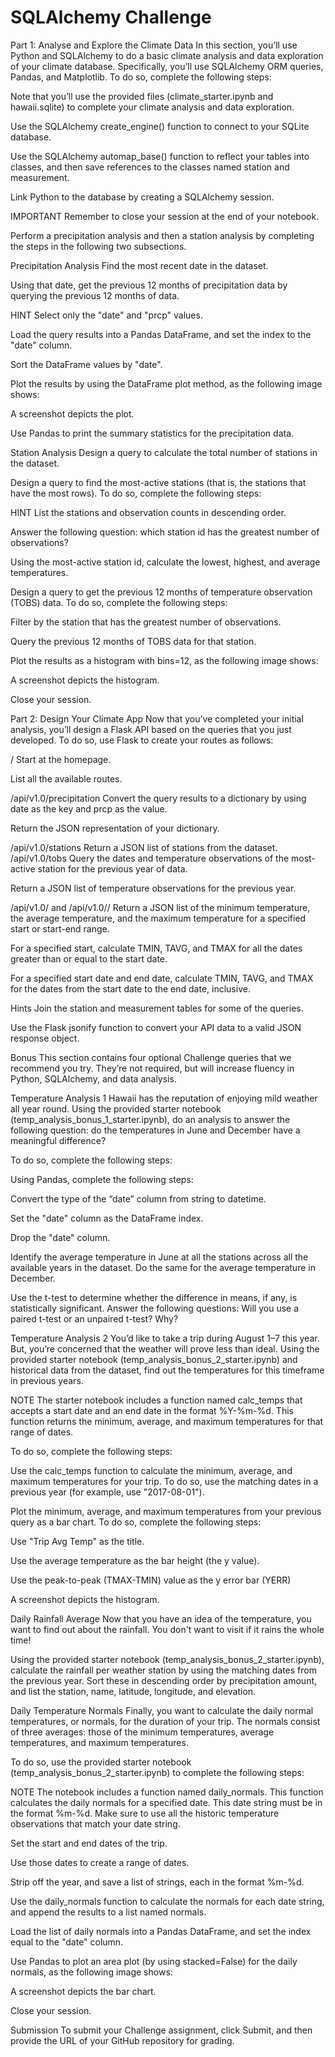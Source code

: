 # SQLAlchemy Challenge
Part 1: Analyse and Explore the Climate Data
In this section, you’ll use Python and SQLAlchemy to do a basic climate analysis and data exploration of your climate database. Specifically, you’ll use SQLAlchemy ORM queries, Pandas, and Matplotlib. To do so, complete the following steps:

Note that you’ll use the provided files (climate_starter.ipynb and hawaii.sqlite) to complete your climate analysis and data exploration.

Use the SQLAlchemy create_engine() function to connect to your SQLite database.

Use the SQLAlchemy automap_base() function to reflect your tables into classes, and then save references to the classes named station and measurement.

Link Python to the database by creating a SQLAlchemy session.

IMPORTANT
Remember to close your session at the end of your notebook.

Perform a precipitation analysis and then a station analysis by completing the steps in the following two subsections.

Precipitation Analysis
Find the most recent date in the dataset.

Using that date, get the previous 12 months of precipitation data by querying the previous 12 months of data.

HINT
Select only the "date" and "prcp" values.

Load the query results into a Pandas DataFrame, and set the index to the "date" column.

Sort the DataFrame values by "date".

Plot the results by using the DataFrame plot method, as the following image shows:

A screenshot depicts the plot.

Use Pandas to print the summary statistics for the precipitation data.

Station Analysis
Design a query to calculate the total number of stations in the dataset.

Design a query to find the most-active stations (that is, the stations that have the most rows). To do so, complete the following steps:

HINT
List the stations and observation counts in descending order.

Answer the following question: which station id has the greatest number of observations?

Using the most-active station id, calculate the lowest, highest, and average temperatures.

Design a query to get the previous 12 months of temperature observation (TOBS) data. To do so, complete the following steps:

Filter by the station that has the greatest number of observations.

Query the previous 12 months of TOBS data for that station.

Plot the results as a histogram with bins=12, as the following image shows:

A screenshot depicts the histogram.

Close your session.

Part 2: Design Your Climate App
Now that you’ve completed your initial analysis, you’ll design a Flask API based on the queries that you just developed. To do so, use Flask to create your routes as follows:

/
Start at the homepage.

List all the available routes.

/api/v1.0/precipitation
Convert the query results to a dictionary by using date as the key and prcp as the value.

Return the JSON representation of your dictionary.

/api/v1.0/stations
Return a JSON list of stations from the dataset.
/api/v1.0/tobs
Query the dates and temperature observations of the most-active station for the previous year of data.

Return a JSON list of temperature observations for the previous year.

/api/v1.0/<start> and /api/v1.0/<start>/<end>
Return a JSON list of the minimum temperature, the average temperature, and the maximum temperature for a specified start or start-end range.

For a specified start, calculate TMIN, TAVG, and TMAX for all the dates greater than or equal to the start date.

For a specified start date and end date, calculate TMIN, TAVG, and TMAX for the dates from the start date to the end date, inclusive.

Hints
Join the station and measurement tables for some of the queries.

Use the Flask jsonify function to convert your API data to a valid JSON response object.

Bonus
This section contains four optional Challenge queries that we recommend you try. They’re not required, but will increase fluency in Python, SQLAlchemy, and data analysis.

Temperature Analysis 1
Hawaii has the reputation of enjoying mild weather all year round. Using the provided starter notebook (temp_analysis_bonus_1_starter.ipynb), do an analysis to answer the following question: do the temperatures in June and December have a meaningful difference?

To do so, complete the following steps:

Using Pandas, complete the following steps:

Convert the type of the “date” column from string to datetime.

Set the "date" column as the DataFrame index.

Drop the "date" column.

Identify the average temperature in June at all the stations across all the available years in the dataset. Do the same for the average temperature in December.

Use the t-test to determine whether the difference in means, if any, is statistically significant. Answer the following questions: Will you use a paired t-test or an unpaired t-test? Why?

Temperature Analysis 2
You’d like to take a trip during August 1–7 this year. But, you’re concerned that the weather will prove less than ideal. Using the provided starter notebook (temp_analysis_bonus_2_starter.ipynb) and historical data from the dataset, find out the temperatures for this timeframe in previous years.

NOTE
The starter notebook includes a function named calc_temps that accepts a start date and an end date in the format %Y-%m-%d. This function returns the minimum, average, and maximum temperatures for that range of dates.

To do so, complete the following steps:

Use the calc_temps function to calculate the minimum, average, and maximum temperatures for your trip. To do so, use the matching dates in a previous year (for example, use "2017-08-01").

Plot the minimum, average, and maximum temperatures from your previous query as a bar chart. To do so, complete the following steps:

Use "Trip Avg Temp" as the title.

Use the average temperature as the bar height (the y value).

Use the peak-to-peak (TMAX-TMIN) value as the y error bar (YERR)

A screenshot depicts the histogram.

Daily Rainfall Average
Now that you have an idea of the temperature, you want to find out about the rainfall. You don't want to visit if it rains the whole time!

Using the provided starter notebook (temp_analysis_bonus_2_starter.ipynb), calculate the rainfall per weather station by using the matching dates from the previous year. Sort these in descending order by precipitation amount, and list the station, name, latitude, longitude, and elevation.

Daily Temperature Normals
Finally, you want to calculate the daily normal temperatures, or normals, for the duration of your trip. The normals consist of three averages: those of the minimum temperatures, average temperatures, and maximum temperatures.

To do so, use the provided starter notebook (temp_analysis_bonus_2_starter.ipynb) to complete the following steps:

NOTE
The notebook includes a function named daily_normals. This function calculates the daily normals for a specified date. This date string must be in the format %m-%d. Make sure to use all the historic temperature observations that match your date string.

Set the start and end dates of the trip.

Use those dates to create a range of dates.

Strip off the year, and save a list of strings, each in the format %m-%d.

Use the daily_normals function to calculate the normals for each date string, and append the results to a list named normals.

Load the list of daily normals into a Pandas DataFrame, and set the index equal to the "date" column.

Use Pandas to plot an area plot (by using stacked=False) for the daily normals, as the following image shows:

A screenshot depicts the bar chart.

Close your session.

Submission
To submit your Challenge assignment, click Submit, and then provide the URL of your GitHub repository for grading.
